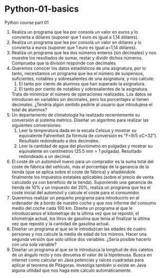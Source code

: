 # Python-01-basics

Python course part 01

<ol>
<li> Realiza un programa que lea por consola un valor en euros y lo convierta a dólares
  (suponer que 1 euro es igual a 1,14 dólares).</li>
<li> Realiza un programa que lea por consola un valor en dólares y lo convierta a euros
  (suponer que 1 euro es igual a=1,14 dólares).</li>
<li> Realiza un programa que lea dos números enteros (sin decimales) y nos muestre los
resultados de sumar, restar y dividir dichos números. Comprueba que la división responde
  con decimales</li>
<li> Queremos conocer los datos estadísticos de una asignatura, por lo tanto,
necesitamos un programa que lea el número de suspensos, suficientes, notables y
sobresalientes de una asignatura, y nos calcule:
<ol>
  <li> El tanto por ciento de alumnos que han superado la asignatura.</li>
  <li> El tanto por ciento de notables y sobresalientes de la asignatura.</li>
  </ol>
Trata de minimizar el número de operaciones realizadas. Los datos se introducen en
variables sin decimales, pero los porcentajes sí tienen decimales. ¿Tendría algún sentido
  pedirle al usuario que introdujese el total de alumnos?</li>
  
<li> Un departamento de climatología ha realizado recientemente su conversión al
sistema métrico. Diseñar un algoritmo para realizar las siguientes conversiones:
<ol>
<li> Leer la temperatura dada en la escala Celsius y mostrar su equivalente
Fahrenheit (la fórmula de conversión es “F=9/5 oC+32”). Resultado
  redondeado a dos decimales.</li>
<li> Leer la cantidad de agua del pluviómetro en pulgadas y mostrar su
equivalente en centímetros (25.5 mm = 1 pulgada). Resultado redondeado a
  un decimal.</li>
  </ol>
  </li>

<li> El coste de un automóvil nuevo para un comprador es la suma total del coste de
fábrica del vehículo, más el porcentaje de la ganancia de la tienda (que se aplica sobre el
coste de fábrica) y añadiéndole finalmente los impuestos estatales aplicables (sobre el
precio de venta calculado ya con beneficio de la tienda).
Suponiendo una ganancia de tienda de 10% y un impuesto del 20%, realiza un programa
  que lea el coste inicial del automóvil y calcule el coste para el consumidor.</li>
<li>Queremos realizar un pequeño programa para introducirlo en el ordenador de a
bordo de nuestro coche y que nos informe del consumo medio del coche cada 100 km.
Diseña un programa al que le introduzcamos el kilometraje de la última vez que se repostó,
el kilometraje actual, los litros de gasolina que tenía al finalizar la última vez que repostó y
  la cantidad de gasolina actual.</li>

<li> Diseñar un programa al que se le introduzcan las edades de cuatro personas y nos
calcule la media de edad de los mismos. Hacer una segunda versión que solo utilice dos
  variables. ¿Sería posible hacerlo con una sola variable?</li>

<li>Diseñar un programa al que se le introduzca la longitud de dos catetos de un ángulo
recto y nos devuelva el valor de la hipotenusa. Busca en internet como calcular en Java
potencias y raíces cuadradas para aplicar el teorema de Pitágoras. Investiga también si
    existe en Java alguna utilidad que nos haga este cálculo automáticamente.</li>
  </ol>
